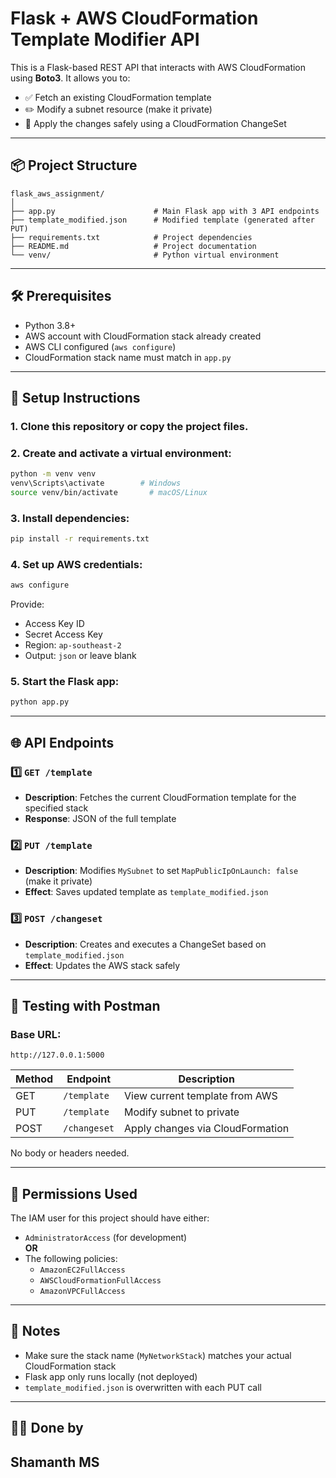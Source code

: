
# Flask + AWS CloudFormation Template Modifier API

This is a Flask-based REST API that interacts with AWS CloudFormation using **Boto3**. It allows you to:

- ✅ Fetch an existing CloudFormation template
- ✏️ Modify a subnet resource (make it private)
- 🚀 Apply the changes safely using a CloudFormation ChangeSet

---

## 📦 Project Structure

```
flask_aws_assignment/
│
├── app.py                      # Main Flask app with 3 API endpoints
├── template_modified.json      # Modified template (generated after PUT)
├── requirements.txt            # Project dependencies
├── README.md                   # Project documentation
└── venv/                       # Python virtual environment
```

---

## 🛠 Prerequisites

- Python 3.8+
- AWS account with CloudFormation stack already created
- AWS CLI configured (`aws configure`)
- CloudFormation stack name must match in `app.py`

---

## 🔧 Setup Instructions

### 1. Clone this repository or copy the project files.

### 2. Create and activate a virtual environment:
```bash
python -m venv venv
venv\Scripts\activate        # Windows
source venv/bin/activate       # macOS/Linux
```

### 3. Install dependencies:
```bash
pip install -r requirements.txt
```

### 4. Set up AWS credentials:
```bash
aws configure
```
Provide:
- Access Key ID
- Secret Access Key
- Region: `ap-southeast-2`
- Output: `json` or leave blank

### 5. Start the Flask app:
```bash
python app.py
```

---

## 🌐 API Endpoints

### 1️⃣ `GET /template`

- **Description**: Fetches the current CloudFormation template for the specified stack
- **Response**: JSON of the full template

### 2️⃣ `PUT /template`

- **Description**: Modifies `MySubnet` to set `MapPublicIpOnLaunch: false` (make it private)
- **Effect**: Saves updated template as `template_modified.json`

### 3️⃣ `POST /changeset`

- **Description**: Creates and executes a ChangeSet based on `template_modified.json`
- **Effect**: Updates the AWS stack safely

---

## 🧪 Testing with Postman

### Base URL:
```
http://127.0.0.1:5000
```

| Method | Endpoint       | Description                          |
|--------|----------------|--------------------------------------|
| GET    | `/template`    | View current template from AWS       |
| PUT    | `/template`    | Modify subnet to private             |
| POST   | `/changeset`   | Apply changes via CloudFormation     |

No body or headers needed.

---

## 🔐 Permissions Used

The IAM user for this project should have either:

- `AdministratorAccess` (for development)  
**OR**  
- The following policies:
  - `AmazonEC2FullAccess`
  - `AWSCloudFormationFullAccess`
  - `AmazonVPCFullAccess`

---

## 📌 Notes

- Make sure the stack name (`MyNetworkStack`) matches your actual CloudFormation stack
- Flask app only runs locally (not deployed)
- `template_modified.json` is overwritten with each PUT call

---

## 🧑‍💻 Done by

**Shamanth MS**  
---


